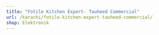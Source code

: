 ```yaml
---
title: "Fotile Kitchen Expert- Tauheed Commercial"
url: /karachi/fotile-kitchen-expert-tauheed-commercial/
shop: Elektronik
---
```

